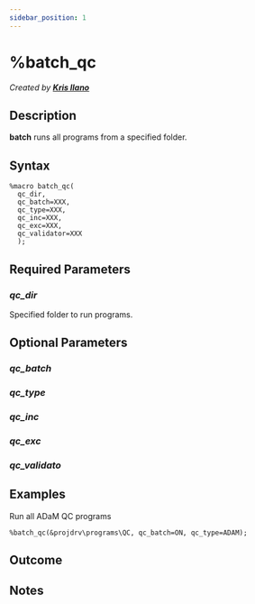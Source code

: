 ```yaml
---
sidebar_position: 1
---
```


# %batch_qc

_Created by [**Kris Ilano**](mailto:kristoffer.ilano@emanatebiostats.com?subject=User%20Guide:%20batch)_

## Description

**batch** runs all programs from a specified folder.

## Syntax

```sas
%macro batch_qc(
  qc_dir,
  qc_batch=XXX,
  qc_type=XXX,
  qc_inc=XXX,
  qc_exc=XXX,
  qc_validator=XXX
  );
```

## Required Parameters

### _qc_dir_

Specified folder to run programs.

## Optional Parameters

### _qc_batch_

### _qc_type_

### _qc_inc_

### _qc_exc_

### _qc_validato_

## Examples

Run all ADaM QC programs

```sas
%batch_qc(&projdrv\programs\QC, qc_batch=ON, qc_type=ADAM);
```

## Outcome

## Notes
